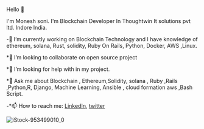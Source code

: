  Hello 👋

I'm Monesh soni. I'm  Blockchain Developer In Thoughtwin It solutions pvt ltd. Indore India.

-🔭 I’m currently working on Blockchain Technology and I have knowledge of  ethereum, solana,  Rust, solidity, Ruby On Rails, Python, Docker, AWS ,Linux. 

*👯 I’m looking to collaborate on open source project

*🤔 I’m looking for help with in my project.


*💬 Ask me about Blockchain , Ethereum,Solidity, solana , Ruby ,Rails ,Python,R, Django, Machine Learning, Ansible , cloud formation aws ,Bash Script.

-*📫 How to reach me: [LinkedIn](https://www.linkedin.com/in/monesh-soni/), [twitter](https://twitter.com/monesh_soni)

![iStock-953499010_0](https://user-images.githubusercontent.com/37656255/203471184-bc91d918-d511-4c9f-ba69-7816dc871ef1.jpeg)
